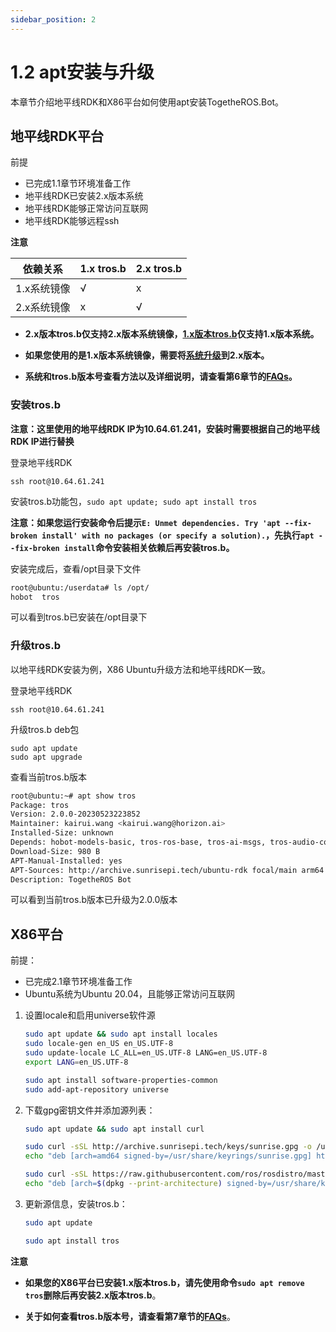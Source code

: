 ```yaml
---
sidebar_position: 2
---
```


# 1.2 apt安装与升级

本章节介绍地平线RDK和X86平台如何使用apt安装TogetheROS.Bot。

## 地平线RDK平台

前提

- 已完成1.1章节环境准备工作
- 地平线RDK已安装2.x版本系统
- 地平线RDK能够正常访问互联网
- 地平线RDK能够远程ssh

**注意**

| 依赖关系    | 1.x tros.b  | 2.x tros.b |
| -----------| ------------| ------------|
| 1.x系统镜像 |       √     |       x     |
| 2.x系统镜像 |       x     |       √     |

- **2.x版本tros.b仅支持2.x版本系统镜像，[1.x版本tros.b](https://developer.horizon.cc/api/v1/fileData/TogetherROS/index.html)仅支持1.x版本系统。**

- **如果您使用的是1.x版本系统镜像，需要将[系统升级](./sdb_manual)到2.x版本。**

- **系统和tros.b版本号查看方法以及详细说明，请查看第6章节的[FAQs](../../docs/category/FAQs)。**


### 安装tros.b

**注意：这里使用的地平线RDK IP为10.64.61.241，安装时需要根据自己的地平线RDK IP进行替换**

登录地平线RDK

```shell
ssh root@10.64.61.241
```

安装tros.b功能包，`sudo apt update; sudo apt install tros`

**注意：如果您运行安装命令后提示`E: Unmet dependencies. Try 'apt --fix-broken install' with no packages (or specify a solution).`，先执行`apt --fix-broken install`命令安装相关依赖后再安装tros.b。**

安装完成后，查看/opt目录下文件

```bash
root@ubuntu:/userdata# ls /opt/
hobot  tros
```

可以看到tros.b已安装在/opt目录下

### 升级tros.b

以地平线RDK安装为例，X86 Ubuntu升级方法和地平线RDK一致。

登录地平线RDK

```shell
ssh root@10.64.61.241
```

升级tros.b deb包

```shell
sudo apt update
sudo apt upgrade
```

查看当前tros.b版本

```bash
root@ubuntu:~# apt show tros
Package: tros
Version: 2.0.0-20230523223852
Maintainer: kairui.wang <kairui.wang@horizon.ai>
Installed-Size: unknown
Depends: hobot-models-basic, tros-ros-base, tros-ai-msgs, tros-audio-control, tros-audio-msg, tros-audio-tracking, tros-body-tracking, tros-dnn-benchmark-example, tros-dnn-node, tros-dnn-node-example, tros-dnn-node-sample, tros-elevation-net, tros-gesture-control, tros-hand-gesture-detection, tros-hand-lmk-detection, tros-hbm-img-msgs, tros-hobot-app-xrrobot-body-tracking, tros-hobot-app-xrrobot-gesture-control, tros-hobot-codec, tros-hobot-cv, tros-hobot-falldown-detection, tros-hobot-hdmi, tros-hobot-image-publisher, tros-hobot-mot, tros-hobot-usb-cam, tros-image-subscribe-example, tros-img-msgs, tros-imu-sensor, tros-line-follower-model, tros-line-follower-perception, tros-mipi-cam, tros-mono2d-body-detection, tros-mono2d-trash-detection, tros-mono3d-indoor-detection, tros-parking-perception, tros-parking-search, tros-rgbd-sensor, tros-websocket, tros-xrrobot, tros-xrrobot-msgs
Download-Size: 980 B
APT-Manual-Installed: yes
APT-Sources: http://archive.sunrisepi.tech/ubuntu-rdk focal/main arm64 Packages
Description: TogetheROS Bot

```

可以看到当前tros.b版本已升级为2.0.0版本

## X86平台

前提：

- 已完成2.1章节环境准备工作
- Ubuntu系统为Ubuntu 20.04，且能够正常访问互联网

1. 设置locale和启用universe软件源

   ```bash
   sudo apt update && sudo apt install locales
   sudo locale-gen en_US en_US.UTF-8
   sudo update-locale LC_ALL=en_US.UTF-8 LANG=en_US.UTF-8
   export LANG=en_US.UTF-8

   sudo apt install software-properties-common
   sudo add-apt-repository universe
   ```

2. 下载gpg密钥文件并添加源列表：

   ```bash
   sudo apt update && sudo apt install curl

   sudo curl -sSL http://archive.sunrisepi.tech/keys/sunrise.gpg -o /usr/share/keyrings/sunrise.gpg
   echo "deb [arch=amd64 signed-by=/usr/share/keyrings/sunrise.gpg] http://archive.sunrisepi.tech/ubuntu-rdk-sim focal main" | sudo    tee /etc/apt/sources.list.d/sunrise.list > /dev/null

   sudo curl -sSL https://raw.githubusercontent.com/ros/rosdistro/master/ros.key -o /usr/share/keyrings/ros-archive-keyring.gpg
   echo "deb [arch=$(dpkg --print-architecture) signed-by=/usr/share/keyrings/ros-archive-keyring.gpg] http://packages.ros.org/ros2/ubuntu $(. /etc/os-release && echo $UBUNTU_CODENAME) main" | sudo tee /etc/apt/sources.list.d/ros2.list > /dev/null
   ```

3. 更新源信息，安装tros.b：

   ```bash
   sudo apt update
   
   sudo apt install tros
   ```

**注意**

- **如果您的X86平台已安装1.x版本tros.b，请先使用命令`sudo apt remove tros`删除后再安装2.x版本tros.b**。

- **关于如何查看tros.b版本号，请查看第7章节的[FAQs](../../docs/category/FAQs)**。